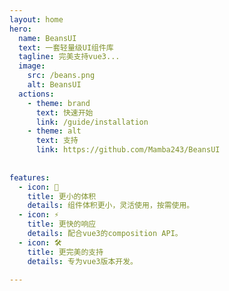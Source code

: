 ```yaml
---
layout: home
hero:
  name: BeansUI
  text: 一套轻量级UI组件库
  tagline: 完美支持vue3...
  image:
    src: /beans.png
    alt: BeansUI
  actions:
    - theme: brand
      text: 快速开始
      link: /guide/installation
    - theme: alt
      text: 支持
      link: https://github.com/Mamba243/BeansUI
      
      
features:
  - icon: 🖖
    title: 更小的体积
    details: 组件体积更小，灵活使用，按需使用。
  - icon: ⚡️
    title: 更快的响应
    details: 配合vue3的composition API。
  - icon: 🛠️
    title: 更完美的支持
    details: 专为vue3版本开发。
    
---
```


<style>
    :root {
     --vp-home-hero-name-color: #a56021;
      /*--vp-home-hero-name-color: transparent;*/
      /*--vp-home-hero-name-background: -webkit-linear-gradient(120deg, #e58d23,#8c4c17);*/
    }
</style>   


